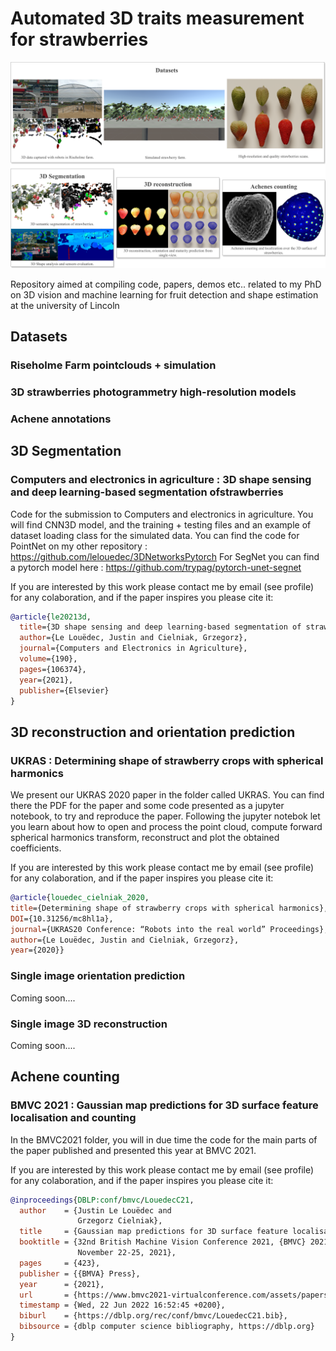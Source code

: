 # Automated 3D traits measurement for strawberries

![summary image](imgs/PhD_Block_overview_horizontal.png "Summary")

Repository aimed at compiling code, papers, demos etc.. related to my PhD on 3D vision and machine learning for fruit detection and shape estimation at the university of Lincoln


## Datasets

### Riseholme Farm pointclouds + simulation


### 3D strawberries photogrammetry high-resolution models 


### Achene annotations



## 3D Segmentation

### Computers and electronics in agriculture : 3D shape sensing and deep learning-based segmentation ofstrawberries

Code for the submission to Computers and electronics in agriculture. You will find CNN3D model, and the training + testing files and an example of dataset loading class for the simulated data. 
You can find the code for PointNet on my other repository : https://github.com/lelouedec/3DNetworksPytorch
For SegNet you can find a pytorch model here : https://github.com/trypag/pytorch-unet-segnet

If you are interested by this work please contact me by email (see profile) for any colaboration, and if the paper inspires you please cite it:
```bib
@article{le20213d,
  title={3D shape sensing and deep learning-based segmentation of strawberries},
  author={Le Louëdec, Justin and Cielniak, Grzegorz},
  journal={Computers and Electronics in Agriculture},
  volume={190},
  pages={106374},
  year={2021},
  publisher={Elsevier}
}
```
## 3D reconstruction and orientation prediction

### UKRAS : Determining shape of strawberry crops with spherical harmonics

We present our UKRAS 2020 paper in the folder called UKRAS. You can find there the PDF for the paper and some code presented as a jupyter notebook, to try and reproduce the paper. Following the jupyter notebok let you learn about how to open and process the point cloud, compute forward spherical harmonics transform, reconstruct and plot the obtained coefficients.

If you are interested by this work please contact me by email (see profile) for any colaboration, and if the paper inspires you please cite it:
```bib
@article{louedec_cielniak_2020, 
title={Determining shape of strawberry crops with spherical harmonics}, 
DOI={10.31256/mc8hl1a}, 
journal={UKRAS20 Conference: “Robots into the real world” Proceedings}, 
author={Le Louëdec, Justin and Cielniak, Grzegorz}, 
year={2020}}
```

### Single image orientation prediction

Coming soon....

### Single image 3D reconstruction

Coming soon....


## Achene counting

### BMVC 2021 : Gaussian map predictions for 3D surface feature localisation and counting

In the BMVC2021 folder, you will in due time the code for the main parts of the paper published and presented this year at BMVC 2021.

If you are interested by this work please contact me by email (see profile) for any colaboration, and if the paper inspires you please cite it:
```bib
@inproceedings{DBLP:conf/bmvc/LouedecC21,
  author    = {Justin Le Louëdec and
               Grzegorz Cielniak},
  title     = {Gaussian map predictions for 3D surface feature localisation and counting},
  booktitle = {32nd British Machine Vision Conference 2021, {BMVC} 2021, Online,
               November 22-25, 2021},
  pages     = {423},
  publisher = {{BMVA} Press},
  year      = {2021},
  url       = {https://www.bmvc2021-virtualconference.com/assets/papers/1417.pdf},
  timestamp = {Wed, 22 Jun 2022 16:52:45 +0200},
  biburl    = {https://dblp.org/rec/conf/bmvc/LouedecC21.bib},
  bibsource = {dblp computer science bibliography, https://dblp.org}
}
```

